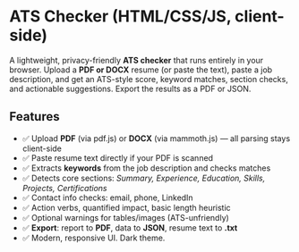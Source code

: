 # ATS Checker (HTML/CSS/JS, client-side)

A lightweight, privacy-friendly **ATS checker** that runs entirely in your browser. Upload a **PDF or DOCX** resume (or paste the text), paste a job description, and get an ATS-style score, keyword matches, section checks, and actionable suggestions. Export the results as a PDF or JSON.

## Features
- ✅ Upload **PDF** (via pdf.js) or **DOCX** (via mammoth.js) — all parsing stays client-side
- ✅ Paste resume text directly if your PDF is scanned
- ✅ Extracts **keywords** from the job description and checks matches
- ✅ Detects core sections: *Summary, Experience, Education, Skills, Projects, Certifications*
- ✅ Contact info checks: email, phone, LinkedIn
- ✅ Action verbs, quantified impact, basic length heuristic
- ✅ Optional warnings for tables/images (ATS-unfriendly)
- ✅ **Export**: report to **PDF**, data to **JSON**, resume text to **.txt**
- ✅ Modern, responsive UI. Dark theme.
